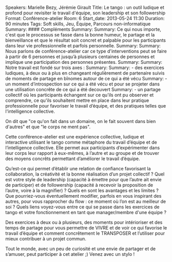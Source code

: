 Speakers: Marielle Bezy, Jérémie Girault
Title: Le tango : un outil ludique et profond pour revisiter le travail d'équipe, son leadership et son followership
Format: Conférence-atelier
Room: 6
Start_date: 2013-05-24 11:30
Duration: 90 minutes
Tags: Soft skills, Jeu, Équipe, Parcours non-informatique
Summary: #### Compléments
Summary: 
Summary: Ce qui nous importe, c'est que le processus se fasse dans la bonne humeur, le partage et la bienveillance et que le résultat soit concret et palpable pour les participants dans leur vie professionnelle et parfois personnelle.
Summary: 
Summary: Nous parlons de conférence-atelier car ce type d'interventions peut se faire à partir de 6 personnes et jusqu’à plusieurs centaines de personnes et implique une participation des personnes présentes.
Summary: 
Summary: Notre travail est fondé sur trois axes :
Summary: 
Summary: - des exercices ludiques, à deux ou à plus en changeant régulièrement de partenaire suivis de moments de partage en bînomes autour de ce qui a été vécu
Summary: - un moment d’introspection sur ce qui a été vécu et pour se projeter dans une utilisation concrête de ce qui a été decouvert
Summary: - un partage collectif où les participants échangent sur ce qu'ils ont pu observer et comprendre, ce qu'ils souhaitent mettre en place dans leur pratique professionnelle pour favoriser le travail d’équipe, et des pratiques telles que l'intelligence collective. 

On dit que "ce qu'on fait dans un domaine, on le fait souvent dans bien d'autres" et que "le corps ne ment pas". 

Cette conférence-atelier est une expérience collective, ludique et interactive utilisant le tango comme métaphore du travail d’équipe et de l’intelligence collective.
Elle permet aux participants d’expérimenter dans leur corps leur rapport à eux-mêmes, à l’autre et au groupe et de trouver des moyens concrêts permettant d’améliorer le travail d’équipe.

Qu’est-ce qui permet d’établir une relation de confiance favorisant la collaboration, la créativité et la bonne réalisation d’un projet collectif ?
Quel est votre style de leadership (capacité à émettre pour que l’autre ait envie de participer) et de followership (capacité à recevoir la proposition de l’autre, voire à la magnifier) ?
Quels en sont les avantages et les limites ?
Que pourriez-vous éventuellement modifier, parfois en vous inspirant des autres, pour vous rapprocher du flow : ce moment où l’on est au meilleur de soi ?
Quels liens voyez-vous entre ce qui se passe dans les exercices de tango et votre fonctionnement en tant que manager/membre d'une équipe ? 

Des exercices à deux ou à plusieurs, des moments pour intérioriser et des temps de partage pour vous permettre de VIVRE et de voir ce qui favorise le travail d’équipe et comment concrêtement le TRANSPOSER et l’utiliser pour mieux contribuer à un projet commun. 

Tout le monde, avec un peu de curiosité et une envie de partager et de s’amuser, peut participer à cet atelier ;)
Venez avec un stylo !

